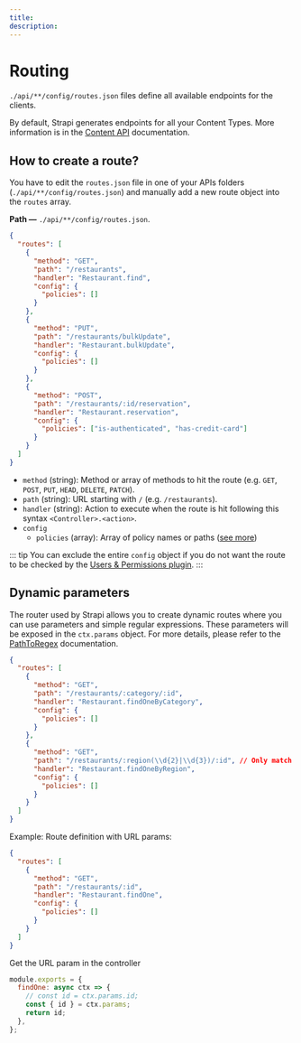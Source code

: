 ```yaml
---
title: 
description: 
---
```


<!-- TODO: update SEO -->

# Routing

`./api/**/config/routes.json` files define all available endpoints for the clients.

By default, Strapi generates endpoints for all your Content Types. More information is in the [Content API](/developer-docs/latest/developer-resources/database-apis-reference/rest-api.md#api-endpoints) documentation.

## How to create a route?

You have to edit the `routes.json` file in one of your APIs folders (`./api/**/config/routes.json`) and manually add a new route object into the `routes` array.

**Path —** `./api/**/config/routes.json`.

```json
{
  "routes": [
    {
      "method": "GET",
      "path": "/restaurants",
      "handler": "Restaurant.find",
      "config": {
        "policies": []
      }
    },
    {
      "method": "PUT",
      "path": "/restaurants/bulkUpdate",
      "handler": "Restaurant.bulkUpdate",
      "config": {
        "policies": []
      }
    },
    {
      "method": "POST",
      "path": "/restaurants/:id/reservation",
      "handler": "Restaurant.reservation",
      "config": {
        "policies": ["is-authenticated", "has-credit-card"]
      }
    }
  ]
}
```

- `method` (string): Method or array of methods to hit the route (e.g. `GET`, `POST`, `PUT`, `HEAD`, `DELETE`, `PATCH`).
- `path` (string): URL starting with `/` (e.g. `/restaurants`).
- `handler` (string): Action to execute when the route is hit following this syntax `<Controller>.<action>`.
- `config`
  - `policies` (array): Array of policy names or paths ([see more](/developer-docs/latest/development/backend-customization/policies.md))

::: tip
You can exclude the entire `config` object if you do not want the route to be checked by the [Users & Permissions plugin](/developer-docs/latest/plugins/users-permissions.md).
:::

## Dynamic parameters

The router used by Strapi allows you to create dynamic routes where you can use parameters and simple regular expressions. These parameters will be exposed in the `ctx.params` object. For more details, please refer to the [PathToRegex](https://github.com/pillarjs/path-to-regexp) documentation.

```json
{
  "routes": [
    {
      "method": "GET",
      "path": "/restaurants/:category/:id",
      "handler": "Restaurant.findOneByCategory",
      "config": {
        "policies": []
      }
    },
    {
      "method": "GET",
      "path": "/restaurants/:region(\\d{2}|\\d{3})/:id", // Only match when the first parameter contains 2 or 3 digits.
      "handler": "Restaurant.findOneByRegion",
      "config": {
        "policies": []
      }
    }
  ]
}
```

Example: Route definition with URL params:

```json
{
  "routes": [
    {
      "method": "GET",
      "path": "/restaurants/:id",
      "handler": "Restaurant.findOne",
      "config": {
        "policies": []
      }
    }
  ]
}
```

Get the URL param in the controller

```js
module.exports = {
  findOne: async ctx => {
    // const id = ctx.params.id;
    const { id } = ctx.params;
    return id;
  },
};
```
